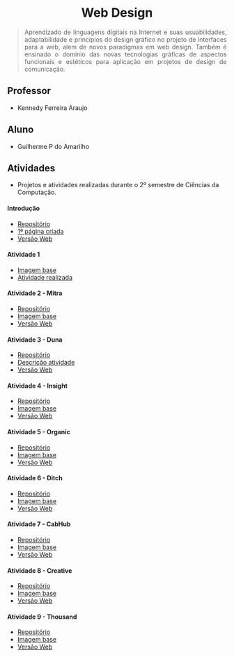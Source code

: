 # <h1 align="center"> Web Design </h1>

> <p align="justify">Aprendizado de linguagens digitais na Internet e suas usuabilidades, adaptabilidade e princípios do design gráfico no projeto de interfaces para a web, alem de novos paradigmas em web design. Também é ensinado o domínio das novas tecnologias gráficas de aspectos funcionais e estéticos para aplicação em projetos de design de comunicação.</p>

## Professor 
- Kennedy Ferreira Araujo

## Aluno 
- Guilherme P do Amarilho

## Atividades
- Projetos e atividades realizadas durante o 2º semestre de Ciências da Computação.

#### Introdução
- [Repositório](https://github.com/GuilhermeAmarilho/WebDesign/tree/master/Aula01-Introducao)
- [1ª página criada](https://github.com/GuilhermeAmarilho/WebDesign/blob/master/Aula01-Introdu%C3%A7%C3%A3o/1PaginaCcriada.html)
- [Versão Web](https://guilhermeamarilho.github.io/WebDesign/Aula01-Introdu%C3%A7%C3%A3o/index.html)

#### Atividade 1 
- [Imagem base](https://github.com/GuilhermeAmarilho/WebDesign/blob/master/Aula%2002%20-%20Marca%C3%A7%C3%A3o%20-%20Projeto%20IFC/prova-html-Guilherme/site-prova.pdf)
- [Atividade realizada](https://github.com/GuilhermeAmarilho/WebDesign/blob/master/Aula%2002%20-%20Marca%C3%A7%C3%A3o%20-%20Projeto%20IFC/MeuTrabalhoRevisado/trabalho.html)

#### Atividade 2 - Mitra
- [Repositório](https://github.com/GuilhermeAmarilho/WebDesign/tree/master/Aula02-ProjetoIFC)
- [Imagem base](https://github.com/GuilhermeAmarilho/WebDesign/blob/master/Aula02-ProjetoIFC/site-prova.pdf)
- [Versão Web](https://guilhermeamarilho.github.io/WebDesign/Aula02-ProjetoIFC/trabalho.html)

#### Atividade 3 - Duna
- [Repositório](https://github.com/GuilhermeAmarilho/WebDesign/tree/master/Aula04-Duna)
- [Descrição atividade](https://github.com/GuilhermeAmarilho/WebDesign/blob/master/Aula04-Duna/descricao-prova-duna.pdf)
- [Versão Web](https://guilhermeamarilho.github.io/WebDesign/Aula04-Duna)

#### Atividade 4 - Insight
- [Repositório](https://github.com/GuilhermeAmarilho/WebDesign/tree/master/Aula06-Insight)
- [Imagem base](https://github.com/GuilhermeAmarilho/WebDesign/blob/master/Aula06-Insight/base.png)
- [Versão Web](https://guilhermeamarilho.github.io/WebDesign/Aula06-Insight)

#### Atividade 5 - Organic
- [Repositório](https://github.com/GuilhermeAmarilho/WebDesign/tree/master/Aula07-Organic)
- [Imagem base](https://github.com/GuilhermeAmarilho/WebDesign/blob/master/Aula07-Organic/base.png)
- [Versão Web](https://guilhermeamarilho.github.io/WebDesign/Aula07-Organic)

#### Atividade 6 - Ditch
- [Repositório](https://github.com/GuilhermeAmarilho/WebDesign/tree/master/Aula08-Ditch)
- [Imagem base](https://github.com/GuilhermeAmarilho/WebDesign/blob/master/Aula08-Ditch/base.png)
- [Versão Web](https://guilhermeamarilho.github.io/WebDesign/Aula08-Ditch)

#### Atividade 7 - CabHub
- [Repositório](https://github.com/GuilhermeAmarilho/WebDesign/tree/master/Aula09-CabHub)
- [Imagem base](https://github.com/GuilhermeAmarilho/WebDesign/blob/master/Aula09-CabHub/base.jpg)
- [Versão Web](https://guilhermeamarilho.github.io/WebDesign/Aula09-CabHub)

#### Atividade 8 - Creative
- [Repositório](https://github.com/GuilhermeAmarilho/WebDesign/tree/master/Aula10-Creative)
- [Imagem base](https://github.com/GuilhermeAmarilho/WebDesign/blob/master/Aula10-Creative/base.png)
- [Versão Web](https://guilhermeamarilho.github.io/WebDesign/Aula10-Creative)

#### Atividade 9 - Thousand
- [Repositório](https://github.com/GuilhermeAmarilho/WebDesign/tree/master/Aula11-Thousand)
- [Imagem base](https://github.com/GuilhermeAmarilho/WebDesign/blob/master/Aula11-Thousand/base.png)
- [Versão Web](https://guilhermeamarilho.github.io/WebDesign/Aula11-Thousand)